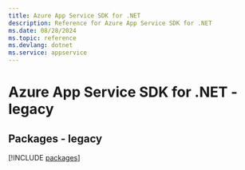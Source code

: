 ```yaml
---
title: Azure App Service SDK for .NET
description: Reference for Azure App Service SDK for .NET
ms.date: 08/28/2024
ms.topic: reference
ms.devlang: dotnet
ms.service: appservice
---
```

# Azure App Service SDK for .NET - legacy
## Packages - legacy
[!INCLUDE [packages](app-service-index.md)]